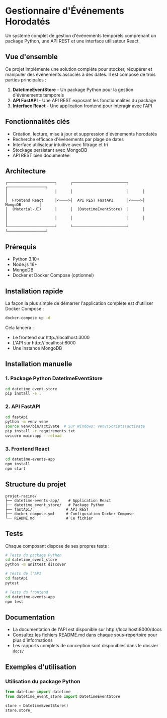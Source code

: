 # Gestionnaire d'Événements Horodatés

Un système complet de gestion d'événements temporels comprenant un package Python, une API REST et une interface utilisateur React.

## Vue d'ensemble

Ce projet implémente une solution complète pour stocker, récupérer et manipuler des événements associés à des dates. Il est composé de trois parties principales :

1. **DatetimeEventStore** - Un package Python pour la gestion d'événements temporels
2. **API FastAPI** - Une API REST exposant les fonctionnalités du package
3. **Interface React** - Une application frontend pour interagir avec l'API

## Fonctionnalités clés

- Création, lecture, mise à jour et suppression d'événements horodatés
- Recherche efficace d'événements par plage de dates
- Interface utilisateur intuitive avec filtrage et tri
- Stockage persistant avec MongoDB
- API REST bien documentée

## Architecture

```
┌─────────────────────┐      ┌────────────────────────┐      ┌─────────────────┐
│                     │      │                        │      │                 │
│  Frontend React     │<────>│  API REST FastAPI      │<────>│  MongoDB        │
│  (Material-UI)      │      │  (DatetimeEventStore)  │      │                 │
│                     │      │                        │      │                 │
└─────────────────────┘      └────────────────────────┘      └─────────────────┘
```

## Prérequis

- Python 3.10+
- Node.js 16+
- MongoDB
- Docker et Docker Compose (optionnel)

## Installation rapide

La façon la plus simple de démarrer l'application complète est d'utiliser Docker Compose :

```bash
docker-compose up -d
```

Cela lancera :

- Le frontend sur http://localhost:3000
- L'API sur http://localhost:8000
- Une instance MongoDB

## Installation manuelle

### 1. Package Python DatetimeEventStore

```bash
cd datetime_event_store
pip install -e .
```

### 2. API FastAPI

```bash
cd fastApi
python -m venv venv
source venv/bin/activate  # Sur Windows: venv\Scripts\activate
pip install -r requirements.txt
uvicorn main:app --reload
```

### 3. Frontend React

```bash
cd datetime-events-app
npm install
npm start
```

## Structure du projet

```
projet-racine/
├── datetime-events-app/    # Application React
├── datetime_event_store/   # Package Python
├── fastApi/               # API REST
├── docker-compose.yml     # Configuration Docker Compose
└── README.md              # Ce fichier
```

## Tests

Chaque composant dispose de ses propres tests :

```bash
# Tests du package Python
cd datetime_event_store
python -m unittest discover

# Tests de l'API
cd fastApi
pytest

# Tests du frontend
cd datetime-events-app
npm test
```

## Documentation

- La documentation de l'API est disponible sur http://localhost:8000/docs
- Consultez les fichiers README.md dans chaque sous-répertoire pour plus d'informations
- Les rapports complets de conception sont disponibles dans le dossier `docs/`

## Exemples d'utilisation

### Utilisation du package Python

```python
from datetime import datetime
from datetime_event_store import DatetimeEventStore

store = DatetimeEventStore()
store.store_
```
